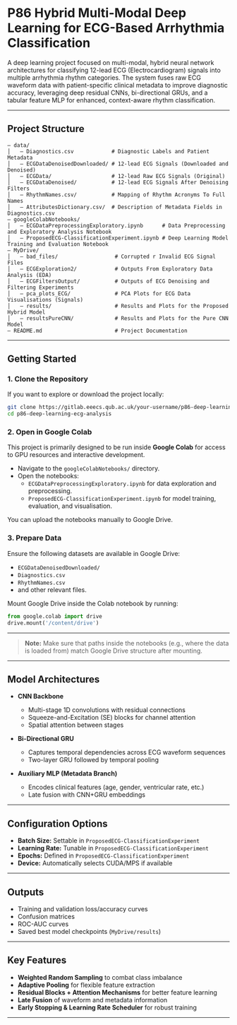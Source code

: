 # P86 Hybrid Multi-Modal Deep Learning for ECG-Based Arrhythmia Classification

A deep learning project focused on multi-modal, hybrid neural network architectures for classifying 12-lead ECG (Electrocardiogram) signals into multiple arrhythmia rhythm categories. The system fuses raw ECG waveform data with patient-specific clinical metadata to improve diagnostic accuracy, leveraging deep residual CNNs, bi-directional GRUs, and a tabular feature MLP for enhanced, context-aware rhythm classification.

---

## Project Structure

```
— data/
│   — Diagnostics.csv            # Diagnostic Labels and Patient Metadata
│   — ECGDataDenoisedDownloaded/ # 12-lead ECG Signals (Downloaded and Denoised)
│   — ECGData/                   # 12-lead Raw ECG Signals (Original) 
│   — ECGDataDenoised/           # 12-lead ECG Signals After Denoising Filters 
│   — RhythmNames.csv/           # Mapping of Rhythm Acronyms To Full Names
│   — AttributesDictionary.csv/  # Description of Metadata Fields in Diagnostics.csv  
— googleColabNotebooks/
│   — ECGDataPreprocessingExploratory.ipynb      # Data Preprocessing and Exploratory Analysis Notebook
│   — ProposedECG-ClassificationExperiment.ipynb # Deep Learning Model Training and Evaluation Notebook
— MyDrive/
│   — bad_files/                  # Corrupted r Invalid ECG Signal Files
│   — ECGExploration2/            # Outputs From Exploratory Data Analysis (EDA)
│   — ECGFiltersOutput/           # Outputs of ECG Denoising and Filtering Experiments
│   — pca_plots_ECG/              # PCA Plots for ECG Data Visualisations (Signals)
│   — results/                    # Results and Plots for the Proposed Hybrid Model
│   — resultsPureCNN/             # Results and Plots for the Pure CNN Model
— README.md                       # Project Documentation
```

---

## Getting Started

### 1. Clone the Repository
If you want to explore or download the project locally:
```bash
git clone https://gitlab.eeecs.qub.ac.uk/your-username/p86-deep-learning-ecg-analysis.git
cd p86-deep-learning-ecg-analysis
```

### 2. Open in Google Colab
This project is primarily designed to be run inside **Google Colab** for access to GPU resources and interactive development.

- Navigate to the `googleColabNotebooks/` directory.
- Open the notebooks:
  - `ECGDataPreprocessingExploratory.ipynb` for data exploration and preprocessing.
  - `ProposedECG-ClassificationExperiment.ipynb` for model training, evaluation, and visualisation.

You can upload the notebooks manually to Google Drive.

### 3. Prepare Data
Ensure the following datasets are available in Google Drive:
- `ECGDataDenoisedDownloaded/`
- `Diagnostics.csv`
- `RhythmNames.csv`
- and other relevant files.

Mount Google Drive inside the Colab notebook by running:
```python
from google.colab import drive
drive.mount('/content/drive')
```

---

> **Note:** 
> Make sure that paths inside the notebooks (e.g., where the data is loaded from) match Google Drive structure after mounting.

---

## Model Architectures

- **CNN Backbone**
  - Multi-stage 1D convolutions with residual connections
  - Squeeze-and-Excitation (SE) blocks for channel attention
  - Spatial attention between stages

- **Bi-Directional GRU**
  - Captures temporal dependencies across ECG waveform sequences
  - Two-layer GRU followed by temporal pooling

- **Auxiliary MLP (Metadata Branch)**
  - Encodes clinical features (age, gender, ventricular rate, etc.)
  - Late fusion with CNN+GRU embeddings

---

## Configuration Options

- **Batch Size:** Settable in `ProposedECG-ClassificationExperiment`
- **Learning Rate:** Tunable in `ProposedECG-ClassificationExperiment`
- **Epochs:** Defined in `ProposedECG-ClassificationExperiment`
- **Device:** Automatically selects CUDA/MPS if available

---

## Outputs

- Training and validation loss/accuracy curves
- Confusion matrices
- ROC-AUC curves
- Saved best model checkpoints (`MyDrive/results`)

---

## Key Features

- **Weighted Random Sampling** to combat class imbalance
- **Adaptive Pooling** for flexible feature extraction
- **Residual Blocks + Attention Mechanisms** for better feature learning
- **Late Fusion** of waveform and metadata information
- **Early Stopping & Learning Rate Scheduler** for robust training

---

